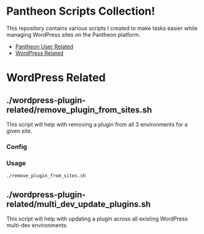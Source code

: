 # Pantheon Scripts Collection!

This repository contains various scripts I created to make tasks easier while managing WordPress sites on the Pantheon platform.
* [Pantheon User Related](https://github.com/jenksed/pantheon-scripts/tree/master/pantheon-users)
* [WordPress Related](https://github.com/jenksed/pantheon-scripts#wordpress-related)

# WordPress Related
## ./wordpress-plugin-related/remove_plugin_from_sites.sh
This script will help with removing a plugin from all 3 environments for a given site. 
### Config
### Usage
`./remove_plugin_from_sites.sh 
`
## ./wordpress-plugin-related/multi_dev_update_plugins.sh
This script will help with updating a plugin across all existing WordPress multi-dev environments. 
